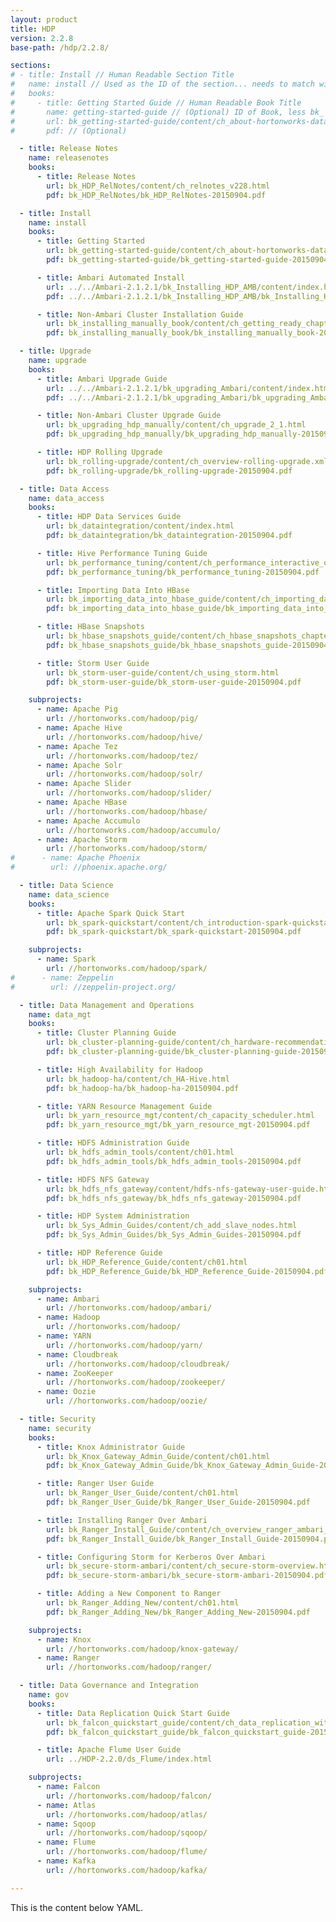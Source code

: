 ```yaml
---
layout: product
title: HDP
version: 2.2.8
base-path: /hdp/2.2.8/

sections:
# - title: Install // Human Readable Section Title
#   name: install // Used as the ID of the section... needs to match with CSS
#   books:
#     - title: Getting Started Guide // Human Readable Book Title
#       name: getting-started-guide // (Optional) ID of Book, less bk_
#       url: bk_getting-started-guide/content/ch_about-hortonworks-data-platform.html // URL of Book Content... relates to auto-generated book contents
#       pdf: // (Optional)

  - title: Release Notes
    name: releasenotes
    books:
      - title: Release Notes
        url: bk_HDP_RelNotes/content/ch_relnotes_v228.html
        pdf: bk_HDP_RelNotes/bk_HDP_RelNotes-20150904.pdf

  - title: Install
    name: install
    books:
      - title: Getting Started
        url: bk_getting-started-guide/content/ch_about-hortonworks-data-platform.html
        pdf: bk_getting-started-guide/bk_getting-started-guide-20150904.pdf

      - title: Ambari Automated Install
        url: ../../Ambari-2.1.2.1/bk_Installing_HDP_AMB/content/index.html
        pdf: ../../Ambari-2.1.2.1/bk_Installing_HDP_AMB/bk_Installing_HDP_AMB-20151109.pdf

      - title: Non-Ambari Cluster Installation Guide
        url: bk_installing_manually_book/content/ch_getting_ready_chapter.html
        pdf: bk_installing_manually_book/bk_installing_manually_book-20150904.pdf

  - title: Upgrade
    name: upgrade
    books:
      - title: Ambari Upgrade Guide
        url: ../../Ambari-2.1.2.1/bk_upgrading_Ambari/content/index.html
        pdf: ../../Ambari-2.1.2.1/bk_upgrading_Ambari/bk_upgrading_Ambari-20151109.pdf

      - title: Non-Ambari Cluster Upgrade Guide
        url: bk_upgrading_hdp_manually/content/ch_upgrade_2_1.html
        pdf: bk_upgrading_hdp_manually/bk_upgrading_hdp_manually-20150904.pdf

      - title: HDP Rolling Upgrade
        url: bk_rolling-upgrade/content/ch_overview-rolling-upgrade.xml.html
        pdf: bk_rolling-upgrade/bk_rolling-upgrade-20150904.pdf

  - title: Data Access
    name: data_access
    books:
      - title: HDP Data Services Guide
        url: bk_dataintegration/content/index.html
        pdf: bk_dataintegration/bk_dataintegration-20150904.pdf

      - title: Hive Performance Tuning Guide
        url: bk_performance_tuning/content/ch_performance_interactive_queue_chapter.html
        pdf: bk_performance_tuning/bk_performance_tuning-20150904.pdf

      - title: Importing Data Into HBase
        url: bk_importing_data_into_hbase_guide/content/ch_importing_data_into_hbase_chapter.html
        pdf: bk_importing_data_into_hbase_guide/bk_importing_data_into_hbase_guide-20150904.pdf

      - title: HBase Snapshots
        url: bk_hbase_snapshots_guide/content/ch_hbase_snapshots_chapter.html
        pdf: bk_hbase_snapshots_guide/bk_hbase_snapshots_guide-20150904.pdf

      - title: Storm User Guide
        url: bk_storm-user-guide/content/ch_using_storm.html
        pdf: bk_storm-user-guide/bk_storm-user-guide-20150904.pdf

    subprojects:
      - name: Apache Pig
        url: //hortonworks.com/hadoop/pig/
      - name: Apache Hive
        url: //hortonworks.com/hadoop/hive/
      - name: Apache Tez
        url: //hortonworks.com/hadoop/tez/
      - name: Apache Solr
        url: //hortonworks.com/hadoop/solr/
      - name: Apache Slider
        url: //hortonworks.com/hadoop/slider/
      - name: Apache HBase
        url: //hortonworks.com/hadoop/hbase/
      - name: Apache Accumulo
        url: //hortonworks.com/hadoop/accumulo/
      - name: Apache Storm
        url: //hortonworks.com/hadoop/storm/
#      - name: Apache Phoenix
#        url: //phoenix.apache.org/

  - title: Data Science
    name: data_science
    books:
      - title: Apache Spark Quick Start
        url: bk_spark-quickstart/content/ch_introduction-spark-quickstart.html
        pdf: bk_spark-quickstart/bk_spark-quickstart-20150904.pdf

    subprojects:
      - name: Spark
        url: //hortonworks.com/hadoop/spark/
#      - name: Zeppelin
#        url: //zeppelin-project.org/

  - title: Data Management and Operations
    name: data_mgt
    books:
      - title: Cluster Planning Guide
        url: bk_cluster-planning-guide/content/ch_hardware-recommendations_chapter.html
        pdf: bk_cluster-planning-guide/bk_cluster-planning-guide-20150904.pdf

      - title: High Availability for Hadoop
        url: bk_hadoop-ha/content/ch_HA-Hive.html
        pdf: bk_hadoop-ha/bk_hadoop-ha-20150904.pdf

      - title: YARN Resource Management Guide
        url: bk_yarn_resource_mgt/content/ch_capacity_scheduler.html
        pdf: bk_yarn_resource_mgt/bk_yarn_resource_mgt-20150904.pdf

      - title: HDFS Administration Guide
        url: bk_hdfs_admin_tools/content/ch01.html
        pdf: bk_hdfs_admin_tools/bk_hdfs_admin_tools-20150904.pdf

      - title: HDFS NFS Gateway
        url: bk_hdfs_nfs_gateway/content/hdfs-nfs-gateway-user-guide.html
        pdf: bk_hdfs_nfs_gateway/bk_hdfs_nfs_gateway-20150904.pdf

      - title: HDP System Administration
        url: bk_Sys_Admin_Guides/content/ch_add_slave_nodes.html
        pdf: bk_Sys_Admin_Guides/bk_Sys_Admin_Guides-20150904.pdf

      - title: HDP Reference Guide
        url: bk_HDP_Reference_Guide/content/ch01.html
        pdf: bk_HDP_Reference_Guide/bk_HDP_Reference_Guide-20150904.pdf

    subprojects:
      - name: Ambari
        url: //hortonworks.com/hadoop/ambari/
      - name: Hadoop
        url: //hortonworks.com/hadoop/
      - name: YARN
        url: //hortonworks.com/hadoop/yarn/
      - name: Cloudbreak
        url: //hortonworks.com/hadoop/cloudbreak/
      - name: ZooKeeper
        url: //hortonworks.com/hadoop/zookeeper/
      - name: Oozie
        url: //hortonworks.com/hadoop/oozie/

  - title: Security
    name: security
    books:
      - title: Knox Administrator Guide
        url: bk_Knox_Gateway_Admin_Guide/content/ch01.html
        pdf: bk_Knox_Gateway_Admin_Guide/bk_Knox_Gateway_Admin_Guide-20150904.pdf

      - title: Ranger User Guide
        url: bk_Ranger_User_Guide/content/ch01.html
        pdf: bk_Ranger_User_Guide/bk_Ranger_User_Guide-20150904.pdf

      - title: Installing Ranger Over Ambari
        url: bk_Ranger_Install_Guide/content/ch_overview_ranger_ambari_install.html
        pdf: bk_Ranger_Install_Guide/bk_Ranger_Install_Guide-20150904.pdf

      - title: Configuring Storm for Kerberos Over Ambari
        url: bk_secure-storm-ambari/content/ch_secure-storm-overview.html
        pdf: bk_secure-storm-ambari/bk_secure-storm-ambari-20150904.pdf

      - title: Adding a New Component to Ranger
        url: bk_Ranger_Adding_New/content/ch01.html
        pdf: bk_Ranger_Adding_New/bk_Ranger_Adding_New-20150904.pdf

    subprojects:
      - name: Knox
        url: //hortonworks.com/hadoop/knox-gateway/
      - name: Ranger
        url: //hortonworks.com/hadoop/ranger/

  - title: Data Governance and Integration
    name: gov
    books:
      - title: Data Replication Quick Start Guide
        url: bk_falcon_quickstart_guide/content/ch_data_replication_with_falcon_chapter.html
        pdf: bk_falcon_quickstart_guide/bk_falcon_quickstart_guide-20150904.pdf

      - title: Apache Flume User Guide
        url: ../HDP-2.2.0/ds_Flume/index.html

    subprojects:
      - name: Falcon
        url: //hortonworks.com/hadoop/falcon/
      - name: Atlas
        url: //hortonworks.com/hadoop/atlas/
      - name: Sqoop
        url: //hortonworks.com/hadoop/sqoop/
      - name: Flume
        url: //hortonworks.com/hadoop/flume/
      - name: Kafka
        url: //hortonworks.com/hadoop/kafka/

---
```


This is the content below YAML.
